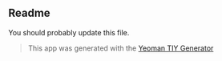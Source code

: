 ## Readme

You should probably update this file.

> This app was generated with the [Yeoman TIY Generator](https://github.com/twhitacre/generator-tiy-webapp)
